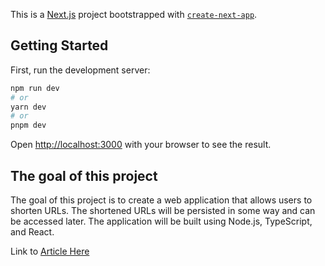 This is a [Next.js](https://nextjs.org/) project bootstrapped with [`create-next-app`](https://github.com/vercel/next.js/tree/canary/packages/create-next-app).

## Getting Started

First, run the development server:

```bash
npm run dev
# or
yarn dev
# or
pnpm dev
```

Open [http://localhost:3000](http://localhost:3000) with your browser to see the result.

## The goal of this project
The goal of this project is to create a web application that allows users to shorten URLs. 
The shortened URLs will be persisted in some way and can be accessed later. 
The application will be built using Node.js, TypeScript, and React.

Link to [Article Here](https://next-portfolio-plum-six.vercel.app/posts/b-urlShortnerDailyLog)
